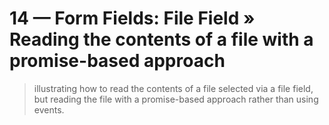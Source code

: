 # 14 &mdash; Form Fields: File Field &raquo; Reading the contents of a file with a promise-based approach
> illustrating how to read the contents of a file selected via a file field, but reading the file with a promise-based approach rather than using events.
